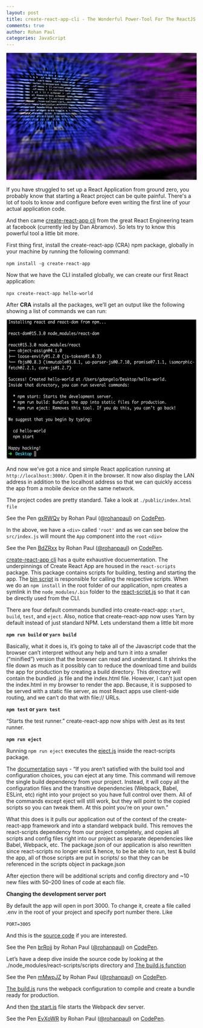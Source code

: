 ```yaml
---
layout: post
title: create-react-app-cli - The Wonderful Power-Tool For The ReactJS Engineer
comments: true
author: Rohan Paul
categories: JavaScript
---
```

<img src="/images/fulls/Create_React_App.jpeg" class="fit image">


If you have struggled to set up a React Application from ground zero, you probably know that starting a React project can be quite painful. There's a lot of tools to know and configure before even writing the first line of your actual application code.

And then came [create-react-app cli](https://github.com/facebookincubator/create-react-app) from the great React Engineering team at facebook (currently led by Dan Abramov). So lets try to know this powerful tool a little bit more.

First thing first, install the create-react-app (CRA) npm package, globally in your machine by running the following command:

``npm install -g create-react-app``
 
Now that we have the CLI installed globally, we can create our first React application:

``npx create-react-app hello-world``
 
After **CRA** installs all the packages, we’ll get an output like the following showing a list of commands we can run:

<img src="/images/fulls/create-react-app-hello-world-terminal.png" height="370" width="600">

And now we’ve got a nice and simple React application running at ``http://localhost:3000/``. Open it in the browser.  It now also display the LAN address in addition to the localhost address so that we can quickly access the app from a mobile device on the same network.

The project codes are pretty standard. Take a look at ``./public/index.html file``


<p data-height="411" data-theme-id="0" data-slug-hash="gxRWQv" data-default-tab="html" data-user="rohanpaul" data-embed-version="2" data-pen-title="gxRWQv" class="codepen">See the Pen <a href="https://codepen.io/rohanpaul/pen/gxRWQv/">gxRWQv</a> by Rohan Paul (<a href="https://codepen.io/rohanpaul">@rohanpaul</a>) on <a href="https://codepen.io">CodePen</a>.</p>
<script async src="https://production-assets.codepen.io/assets/embed/ei.js"></script>


In the above, we have a ``<div>`` called ``'root'`` and as we can see below the ``src/index.js`` will mount the ``App`` component into the ``root`` ``<div>``


<p data-height="265" data-theme-id="0" data-slug-hash="BdZRxx" data-default-tab="js" data-user="rohanpaul" data-embed-version="2" data-pen-title="BdZRxx" class="codepen">See the Pen <a href="https://codepen.io/rohanpaul/pen/BdZRxx/">BdZRxx</a> by Rohan Paul (<a href="https://codepen.io/rohanpaul">@rohanpaul</a>) on <a href="https://codepen.io">CodePen</a>.</p>
<script async src="https://production-assets.codepen.io/assets/embed/ei.js"></script>


[create-react-app cli](https://github.com/facebookincubator/create-react-app) has a quite exhaustive docuementation. The underpinnings of Create React App are housed in the ``react-scripts`` package. This package contains scripts for building, testing and starting the app. The [bin script](https://github.com/facebookincubator/create-react-app/blob/master/packages/react-scripts/bin/react-scripts.js) is responsible for calling the respective scripts. When we do an ``npm install`` in the root folder of our application, npm creates a symlink in the ``node_modules/.bin`` folder to the [react-script.js](https://github.com/facebook/create-react-app/blob/next/packages/react-scripts/bin/react-scripts.js) so that it can be directly used from the CLI.

There are four default commands bundled into create-react-app: ``start``, ``build``, ``test``, and ``eject``. Also, notice that create-react-app now uses Yarn by default instead of just standard NPM. Lets understand them a little bit more

**``npm run build`` or ``yarn build``**

 Basically, what it does is, it’s going to take all of the Javascript code that the browser can’t interpret without any help and turn it into a smaller (“minified”) version that the browser can read and understand. It shrinks the file down as much as it possibly can to reduce the download time and builds the app for production by creating a build directory. This directory will contain the bundled .js file and the index.html file. However, I can't just open the index.html in my browser to render the app. Because, it is supposed to be served with a static file server, as most React apps use client-side routing, and we can’t do that with file:// URLs.


**``npm test`` or ``yarn test``**

“Starts the test runner.” create-react-app now ships with Jest as its test runner. 

**``npm run eject``**

Running ``npm run eject`` executes the [eject.js](https://github.com/facebookincubator/create-react-app/blob/master/packages/react-scripts/scripts/eject.js) inside the react-scripts package.

The [documentation](https://github.com/facebookincubator/create-react-app/blob/master/packages/react-scripts/template/README.md#npm-run-eject) says - “If you aren’t satisfied with the build tool and configuration choices, you can eject at any time. This command will remove the single build dependency from your project. Instead, it will copy all the configuration files and the transitive dependencies (Webpack, Babel, ESLint, etc) right into your project so you have full control over them. All of the commands except eject will still work, but they will point to the copied scripts so you can tweak them. At this point you’re on your own.” 

What this does is it pulls our application out of the context of the create-react-app framework and into a standard webpack build. This removes the react-scripts dependency from our project completely, and copies all scripts and config files right into our project as separate dependencies like Babel, Webpack, etc. The package.json of our application is also rewritten since react-scripts no longer exist & hence, to be be able to run, test & build the app, all of those scripts are put in scripts/ so that they can be referenced in the scripts object in package.json


After ejection there will be additional scripts and config directory and ~10 new files with 50–200 lines of code at each file.

**Changing the development server port**

By default the app will open in port 3000. To change it, create a file called .env in the root of your project and specify port number there. Like

```PORT=3005```

And this is the [source code](https://github.com/facebookincubator/create-react-app/blob/10c1f577da211d65bcc278f94198ef75f00f0277/packages/react-scripts/scripts/start.js#L53) if you are interested.


<p data-height="138" data-theme-id="0" data-slug-hash="brRojj" data-default-tab="js" data-user="rohanpaul" data-embed-version="2" data-pen-title="brRojj" class="codepen">See the Pen <a href="https://codepen.io/rohanpaul/pen/brRojj/">brRojj</a> by Rohan Paul (<a href="https://codepen.io/rohanpaul">@rohanpaul</a>) on <a href="https://codepen.io">CodePen</a>.</p>
<script async src="https://production-assets.codepen.io/assets/embed/ei.js"></script>


Let’s have a deep dive inside the source code by looking at the ./node_modules/react-scripts/scripts directory and [The build.js function](https://github.com/facebookincubator/create-react-app/blob/10c1f577da211d65bcc278f94198ef75f00f0277/packages/react-scripts/scripts/build.js#L114)

<p data-height="812" data-theme-id="0" data-slug-hash="mMwpJZ" data-default-tab="js" data-user="rohanpaul" data-embed-version="2" data-pen-title="mMwpJZ" class="codepen">See the Pen <a href="https://codepen.io/rohanpaul/pen/mMwpJZ/">mMwpJZ</a> by Rohan Paul (<a href="https://codepen.io/rohanpaul">@rohanpaul</a>) on <a href="https://codepen.io">CodePen</a>.</p>
<script async src="https://production-assets.codepen.io/assets/embed/ei.js"></script>

[The build.js](https://github.com/facebookincubator/create-react-app/blob/10c1f577da211d65bcc278f94198ef75f00f0277/packages/react-scripts/scripts/build.js) runs the webpack configuration to compile and create a bundle ready for production.


And then [the start.js](https://github.com/facebookincubator/create-react-app/blob/10c1f577da211d65bcc278f94198ef75f00f0277/packages/react-scripts/scripts/start.js) file starts the Webpack dev server.


<p data-height="1345" data-theme-id="0" data-slug-hash="EvXoWR" data-default-tab="js" data-user="rohanpaul" data-embed-version="2" data-pen-title="EvXoWR" class="codepen">See the Pen <a href="https://codepen.io/rohanpaul/pen/EvXoWR/">EvXoWR</a> by Rohan Paul (<a href="https://codepen.io/rohanpaul">@rohanpaul</a>) on <a href="https://codepen.io">CodePen</a>.</p>
<script async src="https://production-assets.codepen.io/assets/embed/ei.js"></script>